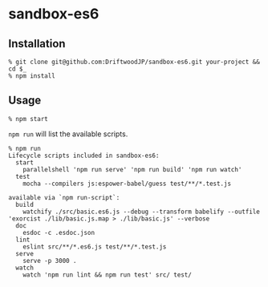 # sandbox-es6

## Installation

```
% git clone git@github.com:DriftwoodJP/sandbox-es6.git your-project && cd $_
% npm install
```


## Usage

```
% npm start
```

`npm run` will list the available scripts.

```
% npm run
Lifecycle scripts included in sandbox-es6:
  start
    parallelshell 'npm run serve' 'npm run build' 'npm run watch'
  test
    mocha --compilers js:espower-babel/guess test/**/*.test.js

available via `npm run-script`:
  build
    watchify ./src/basic.es6.js --debug --transform babelify --outfile 'exorcist ./lib/basic.js.map > ./lib/basic.js' --verbose
  doc
    esdoc -c .esdoc.json
  lint
    eslint src/**/*.es6.js test/**/*.test.js
  serve
    serve -p 3000 .
  watch
    watch 'npm run lint && npm run test' src/ test/
```
